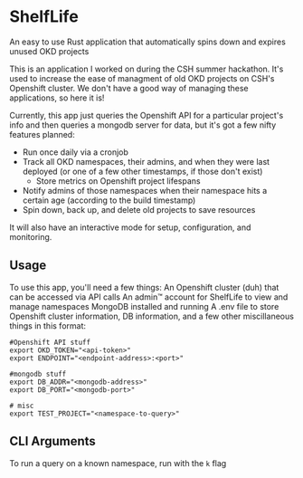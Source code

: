 # ShelfLife
An easy to use Rust application that automatically spins down and expires unused OKD projects

This is an application I worked on during the CSH summer hackathon. It's used to increase the ease of managment of old OKD projects on CSH's Openshift cluster. We don't have a good way of managing these applications, so here it is!

Currently, this app just queries the Openshift API for a particular project's info and then queries a mongodb server for data, but it's got a few nifty features planned:
  - Run once daily via a cronjob
  - Track all OKD namespaces, their admins, and when they were last deployed (or one of a few other timestamps, if those don't exist)
    - Store metrics on Openshift project lifespans
  - Notify admins of those namespaces when their namespace hits a certain age (according to the build timestamp)
  - Spin down, back up, and delete old projects to save resources

It will also have an interactive mode for setup, configuration, and monitoring.

## Usage
To use this app, you'll need a few things:
  An Openshift cluster (duh) that can be accessed via API calls
  An admin™ account for ShelfLife to view and manage namespaces
  MongoDB installed and running
  A .env file to store Openshift cluster information, DB information, and a few other miscillaneous things in this format:
```
#Openshift API stuff
export OKD_TOKEN="<api-token>"
export ENDPOINT="<endpoint-address>:<port>"

#mongodb stuff
export DB_ADDR="<mongodb-address>"
export DB_PORT="<mongodb-port>"

# misc
export TEST_PROJECT="<namespace-to-query>"
```

## CLI Arguments
To run a query on a known namespace, run with the `k` flag
